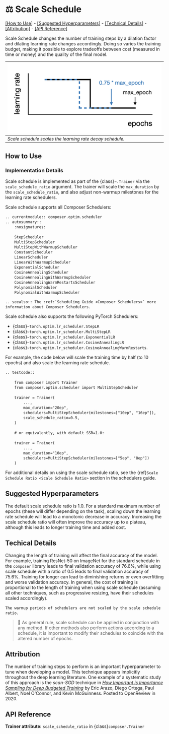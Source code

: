 # ⚖️ Scale Schedule

[\[How to Use\]](#how-to-use) - [\[Suggested Hyperparameters\]](#suggested-hyperparameters) - [\[Technical Details\]](#technical-details) - [\[Attribution\]](#attribution) - [\[API Reference\]](#api-reference)

Scale Schedule changes the number of training steps by a dilation factor and dilating learning rate changes
accordingly. Doing so varies the training budget, making it possible to explore tradeoffs between cost (measured in
time or money) and the quality of the final model.

| ![scale_schedule.png](../_images/scale_schedule.png) |
|:--|
|*Scale schedule scales the learning rate decay schedule.*|

## How to Use

### Implementation Details

Scale schedule is implemented as part of the {class}`~.Trainer` via the `scale_schedule_ratio` argument.
The trainer will scale the ``max_duration`` by the ``scale_schedule_ratio``, and also adjust non-warmup milestones
for the learning rate schedulers.

Scale schedule supports all Composer Schedulers:

```{eval-rst}
.. currentmodule:: composer.optim.scheduler
.. autosummary::
    :nosignatures:

    StepScheduler
    MultiStepScheduler
    MultiStepWithWarmupScheduler
    ConstantScheduler
    LinearScheduler
    LinearWithWarmupScheduler
    ExponentialScheduler
    CosineAnnealingScheduler
    CosineAnnealingWithWarmupScheduler
    CosineAnnealingWarmRestartsScheduler
    PolynomialScheduler
    PolynomialWithWarmupScheduler
```

```{eval-rst}
.. seealso:: The :ref:`Scheduling Guide <Composer Schedulers>` more information about Composer Schedulers.
```

Scale schedule also supports the following PyTorch Schedulers:
* {class}`~torch.optim.lr_scheduler.StepLR`
* {class}`~torch.optim.lr_scheduler.MultiStepLR`
* {class}`~torch.optim.lr_scheduler.ExponentialLR`
* {class}`~torch.optim.lr_scheduler.CosineAnnealingLR`
* {class}`~torch.optim.lr_scheduler.CosineAnnealingWarmRestarts`.


For example, the code below will scale the training time by half
(to 10 epochs) and also scale the learning rate schedule.

```{eval-rst}
.. testcode::

    from composer import Trainer
    from composer.optim.scheduler import MultiStepScheduler

    trainer = Trainer(
        ...,
        max_duration="20ep",
        schedulers=MultiStepScheduler(milestones=["10ep", "16ep"]),
        scale_schedule_ratio=0.5,
    )

    # or equivalently, with default SSR=1.0:

    trainer = Trainer(
        ...,
        max_duration="10ep",
        schedulers=MultiStepScheduler(milestones=["5ep", "8ep"])
    )
```

For additional details on using the scale schedule ratio, see the {ref}`Scale Schedule Ratio <Scale Schedule Ratio>`
section in the schedulers guide.

## Suggested Hyperparameters

The default scale schedule ratio is 1.0. For a standard maximum number of epochs (these will differ depending on the
task), scaling down the learning rate schedule will lead to a monotonic decrease in accuracy. Increasing the scale
schedule ratio will often improve the accuracy up to a plateau, although this leads to longer training time and added
cost.

## Techical Details

Changing the length of training will affect the final accuracy of the model. For example, training ResNet-50 on
ImageNet for the standard schedule in the `composer` library leads to final validation accuracy of 76.6%, while
using scale schedule with a ratio of 0.5 leads to final validation accuracy of 75.6%. Training for longer can lead
to diminishing returns or even overfitting and worse validation accuracy. In general, the cost of training is
proportional to the length of training when using scale schedule (assuming all other techniques, such as progressive
resizing, have their schedules scaled accordingly).

```{note}
The warmup periods of schedulers are not scaled by the scale schedule ratio.
```


> 🚧 As general rule, scale schedule can be applied in conjunction with any method. If other methods also perform actions
> according to a schedule, it is important to modify their schedules to coincide with the altered number of epochs.

## Attribution

The number of training steps to perform is an important hyperparameter to tune when developing a model. This technique
appears implicitly throughout the deep learning literature. One example of a systematic study of this approach is the
*scan-SGD* technique in
[_How Important is Importance Sampling for Deep Budgeted Training_](https://openreview.net/forum?id=TqQ0oOzJlai) by
Eric Arazo, Diego Ortega, Paul Albert, Noel O'Connor, and Kevin McGuinness. Posted to OpenReview in 2020.

## API Reference

**Trainer attribute:** `scale_schedule_ratio` in {class}`composer.Trainer`
